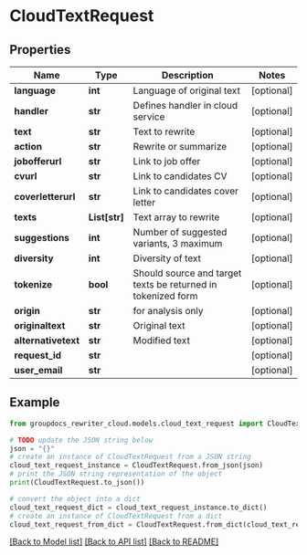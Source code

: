 # CloudTextRequest


## Properties

Name | Type | Description | Notes
------------ | ------------- | ------------- | -------------
**language** | **int** | Language of original text | [optional] 
**handler** | **str** | Defines handler in cloud service | [optional] 
**text** | **str** | Text to rewrite | [optional] 
**action** | **str** | Rewrite or summarize | [optional] 
**jobofferurl** | **str** | Link to job offer | [optional] 
**cvurl** | **str** | Link to candidates CV | [optional] 
**coverletterurl** | **str** | Link to candidates cover letter | [optional] 
**texts** | **List[str]** | Text array to rewrite | [optional] 
**suggestions** | **int** | Number of suggested variants, 3 maximum | [optional] 
**diversity** | **int** | Diversity of text | [optional] 
**tokenize** | **bool** | Should source and target texts be returned in tokenized form | [optional] 
**origin** | **str** | for analysis only | [optional] 
**originaltext** | **str** | Original text | [optional] 
**alternativetext** | **str** | Modified text | [optional] 
**request_id** | **str** |  | [optional] 
**user_email** | **str** |  | [optional] 

## Example

```python
from groupdocs_rewriter_cloud.models.cloud_text_request import CloudTextRequest

# TODO update the JSON string below
json = "{}"
# create an instance of CloudTextRequest from a JSON string
cloud_text_request_instance = CloudTextRequest.from_json(json)
# print the JSON string representation of the object
print(CloudTextRequest.to_json())

# convert the object into a dict
cloud_text_request_dict = cloud_text_request_instance.to_dict()
# create an instance of CloudTextRequest from a dict
cloud_text_request_from_dict = CloudTextRequest.from_dict(cloud_text_request_dict)
```
[[Back to Model list]](../README.md#documentation-for-models) [[Back to API list]](../README.md#documentation-for-api-endpoints) [[Back to README]](../README.md)


